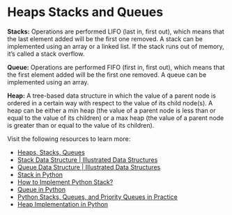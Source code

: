 # Heaps Stacks and Queues

**Stacks:** Operations are performed LIFO (last in, first out), which means that the last element added will be the first one removed. A stack can be implemented using an array or a linked list. If the stack runs out of memory, it’s called a stack overflow.

**Queue:** Operations are performed FIFO (first in, first out), which means that the first element added will be the first one removed. A queue can be implemented using an array.

**Heap:** A tree-based data structure in which the value of a parent node is ordered in a certain way with respect to the value of its child node(s). A heap can be either a min heap (the value of a parent node is less than or equal to the value of its children) or a max heap (the value of a parent node is greater than or equal to the value of its children).

Visit the following resources to learn more:

- [Heaps, Stacks, Queues](https://stephanosterburg.gitbook.io/scrapbook/coding/coding-interview/data-structures/heaps-stacks-queues)
- [Stack Data Structure | Illustrated Data Structures](https://www.youtube.com/watch?v=I5lq6sCuABE)
- [Queue Data Structure | Illustrated Data Structures](https://www.youtube.com/watch?v=mDCi1lXd9hc)
- [Stack in Python](https://www.geeksforgeeks.org/stack-in-python/)
- [How to Implement Python Stack?](https://realpython.com/how-to-implement-python-stack/)
- [Queue in Python](https://www.geeksforgeeks.org/queue-in-python/)
- [Python Stacks, Queues, and Priority Queues in Practice](https://realpython.com/queue-in-python/)
- [Heap Implementation in Python](https://www.educative.io/answers/heap-implementation-in-python)
